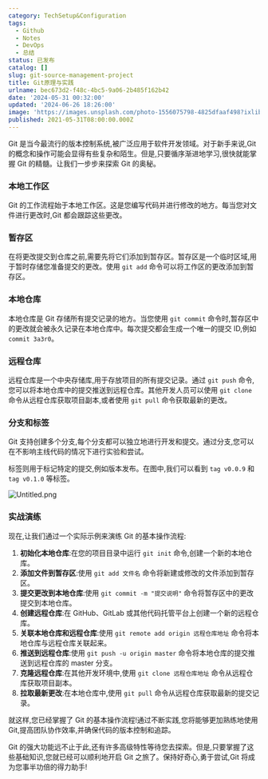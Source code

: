 ```yaml
---
category: TechSetup&Configuration
tags:
  - Github
  - Notes
  - DevOps
  - 总结
status: 已发布
catalog: []
slug: git-source-management-project
title: Git原理与实践
urlname: bec673d2-f48c-4bc5-9a06-2b485f162b42
date: '2024-05-31 00:32:00'
updated: '2024-06-26 18:26:00'
image: 'https://images.unsplash.com/photo-1556075798-4825dfaaf498?ixlib=rb-4.0.3&q=85&fm=jpg&crop=entropy&cs=srgb'
published: 2021-05-31T08:00:00.000Z
---
```


Git 是当今最流行的版本控制系统,被广泛应用于软件开发领域。对于新手来说,Git 的概念和操作可能会显得有些复杂和陌生。但是,只要循序渐进地学习,很快就能掌握 Git 的精髓。让我们一步步来探索 Git 的奥秘。


### 本地工作区


Git 的工作流程始于本地工作区。这是您编写代码并进行修改的地方。每当您对文件进行更改时,Git 都会跟踪这些更改。


### 暂存区


在将更改提交到仓库之前,需要先将它们添加到暂存区。暂存区是一个临时区域,用于暂时存储您准备提交的更改。使用 `git add` 命令可以将工作区的更改添加到暂存区。


### 本地仓库


本地仓库是 Git 存储所有提交记录的地方。当您使用 `git commit` 命令时,暂存区中的更改就会被永久记录在本地仓库中。每次提交都会生成一个唯一的提交 ID,例如 `commit 3a3r0`。


### 远程仓库


远程仓库是一个中央存储库,用于存放项目的所有提交记录。通过 `git push` 命令,您可以将本地仓库中的提交推送到远程仓库。其他开发人员可以使用 `git clone` 命令从远程仓库获取项目副本,或者使用 `git pull` 命令获取最新的更改。


### 分支和标签


Git 支持创建多个分支,每个分支都可以独立地进行开发和提交。通过分支,您可以在不影响主线代码的情况下进行实验和尝试。


标签则用于标记特定的提交,例如版本发布。在图中,我们可以看到 `tag v0.0.9` 和 `tag v0.1.0` 等标签。


![Untitled.png](https://prod-files-secure.s3.us-west-2.amazonaws.com/5d24fe63-e567-4804-86f9-9fdc62e13082/77b77e01-3aab-4add-bdbd-7f489727861d/Untitled.png?X-Amz-Algorithm=AWS4-HMAC-SHA256&X-Amz-Content-Sha256=UNSIGNED-PAYLOAD&X-Amz-Credential=ASIAZI2LB466QK3NFD26%2F20250419%2Fus-west-2%2Fs3%2Faws4_request&X-Amz-Date=20250419T053841Z&X-Amz-Expires=3600&X-Amz-Security-Token=IQoJb3JpZ2luX2VjEP3%2F%2F%2F%2F%2F%2F%2F%2F%2F%2FwEaCXVzLXdlc3QtMiJGMEQCIBy8viWhMsbK09SLiFE7TKdbEq%2FMFUafvmv3dONtrLyTAiANlv7JGC1ok1hqOcuTX0f1BzUC5JS124R6aUc7CiMJtCqIBAiG%2F%2F%2F%2F%2F%2F%2F%2F%2F%2F8BEAAaDDYzNzQyMzE4MzgwNSIMXhDNfwCqK032ovL5KtwDvZDAzL4OpRjv00R6dNnIbhfUuRelNvGQoDlFNM6FUUJVZRNOG1kCWcWMjAHNmxgp1WjIsob0qNry8KSCD0M12%2F7IZ9RfVxVXSQr5%2FEpXAHCBP9lRrexi96OkuElno5rIweM6nTUTmEK5PJnxHyiHkW%2BlcIi9L%2BvUFqqx2pOF0WTJ7Z3794ZDJKChyeHTDzRjEmByJM3L%2Banivw8RLaah8MfUvzQawRI6wjQKXlz5MmZdn9F08zR9QpDRZY0kKjp%2Fn47L4XNywwM9%2BatPpFkt7T7fMZLzT3T8OZm%2FQMuW3mX%2BNHzepLVWAMhaxquR4PxICmCZqk8F%2FxW5%2F1VasvjL3MS3%2Bx9F2ar%2FP6FN5qp110X6Uwq8M3RZCzVA7LqpdQJYBwi0ismK1mU2Wm9p8AXpEP0cr0MlaOBheXuRAh1AMtY7zcvn2y%2Bmc8gDjkUYaImwdBmyb1%2Fi9%2FBQaZKsn6KQBM96RHsh0SDyZ6P0D0n15EE4ZdXrRuUw7%2Bcr2QRaD3ZTbBQo8DyU2a9lfqONbQDXK0e1Ot72u7FSvWcWqbGMs38PU7Xu4Ez1wrFTYP8UuqpQ0kporbElkZYXhEU4OyVFfIWLpszxmD0X5HZdinJJaa1%2BJhAPBtbKIN4a%2B5Ew1daMwAY6pgGUS5lD2QRnVfSy3SI%2Fv6dYli7tpYjTGJhDck2fG8eMjO4YTjg8f4e%2FgPXggzuZJfvTNVl4wot0OwpJp4KeRAIx9RdPLlZLzh8W%2FknRYGxeEeQpw%2BU2nwi44s9J8z%2FKf4GQPpRbbU3vqzDwM2x2wslHpKH3RnmcvfOH2EOXGfBtSrgSor5z5LP1WwL6b0gmoBm6f%2Bz4Oolqbc3zjsLPel2wxxRfLMfL&X-Amz-Signature=19086c5a6d050944fa1a41db6b2830aa017e9bd20f59694faeef61369821ab51&X-Amz-SignedHeaders=host&x-id=GetObject)


### 实战演练


现在,让我们通过一个实际示例来演练 Git 的基本操作流程:

1. **初始化本地仓库**:在您的项目目录中运行 `git init` 命令,创建一个新的本地仓库。
2. **添加文件到暂存区**:使用 `git add 文件名` 命令将新建或修改的文件添加到暂存区。
3. **提交更改到本地仓库**:使用 `git commit -m "提交说明"` 命令将暂存区中的更改提交到本地仓库。
4. **创建远程仓库**:在 GitHub、GitLab 或其他代码托管平台上创建一个新的远程仓库。
5. **关联本地仓库和远程仓库**:使用 `git remote add origin 远程仓库地址` 命令将本地仓库与远程仓库关联起来。
6. **推送到远程仓库**:使用 `git push -u origin master` 命令将本地仓库的提交推送到远程仓库的 master 分支。
7. **克隆远程仓库**:在其他开发环境中,使用 `git clone 远程仓库地址` 命令从远程仓库获取项目副本。
8. **拉取最新更改**:在本地仓库中,使用 `git pull` 命令从远程仓库获取最新的提交记录。

就这样,您已经掌握了 Git 的基本操作流程!通过不断实践,您将能够更加熟练地使用 Git,提高团队协作效率,并确保代码的版本控制和追踪。


Git 的强大功能远不止于此,还有许多高级特性等待您去探索。但是,只要掌握了这些基础知识,您就已经可以顺利地开启 Git 之旅了。保持好奇心,勇于尝试,Git 将成为您事半功倍的得力助手!

